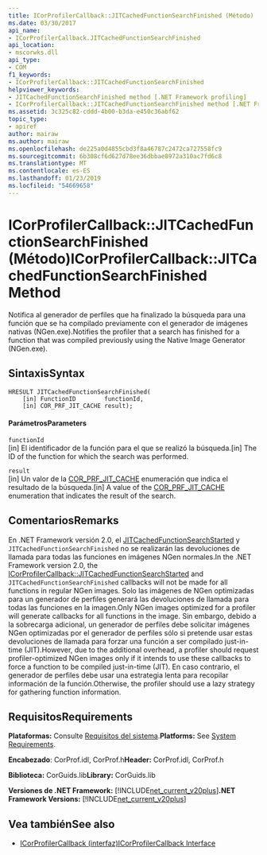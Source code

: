 ```yaml
---
title: ICorProfilerCallback::JITCachedFunctionSearchFinished (Método)
ms.date: 03/30/2017
api_name:
- ICorProfilerCallback.JITCachedFunctionSearchFinished
api_location:
- mscorwks.dll
api_type:
- COM
f1_keywords:
- ICorProfilerCallback::JITCachedFunctionSearchFinished
helpviewer_keywords:
- JITCachedFunctionSearchFinished method [.NET Framework profiling]
- ICorProfilerCallback::JITCachedFunctionSearchFinished method [.NET Framework profiling]
ms.assetid: 3c325c82-cddd-4b00-b3da-e450c36abf62
topic_type:
- apiref
author: mairaw
ms.author: mairaw
ms.openlocfilehash: de225a0d4855cbd3f8a46787c2472ca727558fc9
ms.sourcegitcommit: 6b308cf6d627d78ee36dbbae8972a310ac7fd6c8
ms.translationtype: MT
ms.contentlocale: es-ES
ms.lasthandoff: 01/23/2019
ms.locfileid: "54669658"
---
```

# <a name="icorprofilercallbackjitcachedfunctionsearchfinished-method"></a><span data-ttu-id="47bee-102">ICorProfilerCallback::JITCachedFunctionSearchFinished (Método)</span><span class="sxs-lookup"><span data-stu-id="47bee-102">ICorProfilerCallback::JITCachedFunctionSearchFinished Method</span></span>
<span data-ttu-id="47bee-103">Notifica al generador de perfiles que ha finalizado la búsqueda para una función que se ha compilado previamente con el generador de imágenes nativas (NGen.exe).</span><span class="sxs-lookup"><span data-stu-id="47bee-103">Notifies the profiler that a search has finished for a function that was compiled previously using the Native Image Generator (NGen.exe).</span></span>  
  
## <a name="syntax"></a><span data-ttu-id="47bee-104">Sintaxis</span><span class="sxs-lookup"><span data-stu-id="47bee-104">Syntax</span></span>  
  
```  
HRESULT JITCachedFunctionSearchFinished(  
    [in] FunctionID        functionId,  
    [in] COR_PRF_JIT_CACHE result);  
```  
  
#### <a name="parameters"></a><span data-ttu-id="47bee-105">Parámetros</span><span class="sxs-lookup"><span data-stu-id="47bee-105">Parameters</span></span>  
 `functionId`  
 <span data-ttu-id="47bee-106">[in] El identificador de la función para el que se realizó la búsqueda.</span><span class="sxs-lookup"><span data-stu-id="47bee-106">[in] The ID of the function for which the search was performed.</span></span>  
  
 `result`  
 <span data-ttu-id="47bee-107">[in] Un valor de la [COR_PRF_JIT_CACHE](../../../../docs/framework/unmanaged-api/profiling/cor-prf-jit-cache-enumeration.md) enumeración que indica el resultado de la búsqueda.</span><span class="sxs-lookup"><span data-stu-id="47bee-107">[in] A value of the [COR_PRF_JIT_CACHE](../../../../docs/framework/unmanaged-api/profiling/cor-prf-jit-cache-enumeration.md) enumeration that indicates the result of the search.</span></span>  
  
## <a name="remarks"></a><span data-ttu-id="47bee-108">Comentarios</span><span class="sxs-lookup"><span data-stu-id="47bee-108">Remarks</span></span>  
 <span data-ttu-id="47bee-109">En .NET Framework versión 2.0, el [JITCachedFunctionSearchStarted](../../../../docs/framework/unmanaged-api/profiling/icorprofilercallback-jitcachedfunctionsearchstarted-method.md) y `JITCachedFunctionSearchFinished` no se realizarán las devoluciones de llamada para todas las funciones en imágenes NGen normales.</span><span class="sxs-lookup"><span data-stu-id="47bee-109">In the .NET Framework version 2.0, the [ICorProfilerCallback::JITCachedFunctionSearchStarted](../../../../docs/framework/unmanaged-api/profiling/icorprofilercallback-jitcachedfunctionsearchstarted-method.md) and `JITCachedFunctionSearchFinished` callbacks will not be made for all functions in regular NGen images.</span></span> <span data-ttu-id="47bee-110">Solo las imágenes de NGen optimizadas para un generador de perfiles generará las devoluciones de llamada para todas las funciones en la imagen.</span><span class="sxs-lookup"><span data-stu-id="47bee-110">Only NGen images optimized for a profiler will generate callbacks for all functions in the image.</span></span> <span data-ttu-id="47bee-111">Sin embargo, debido a la sobrecarga adicional, un generador de perfiles debe solicitar imágenes NGen optimizadas por el generador de perfiles sólo si pretende usar estas devoluciones de llamada para forzar una función a ser compilado just-in-time (JIT).</span><span class="sxs-lookup"><span data-stu-id="47bee-111">However, due to the additional overhead, a profiler should request profiler-optimized NGen images only if it intends to use these callbacks to force a function to be compiled just-in-time (JIT).</span></span> <span data-ttu-id="47bee-112">En caso contrario, el generador de perfiles debe usar una estrategia lenta para recopilar información de la función.</span><span class="sxs-lookup"><span data-stu-id="47bee-112">Otherwise, the profiler should use a lazy strategy for gathering function information.</span></span>  
  
## <a name="requirements"></a><span data-ttu-id="47bee-113">Requisitos</span><span class="sxs-lookup"><span data-stu-id="47bee-113">Requirements</span></span>  
 <span data-ttu-id="47bee-114">**Plataformas:** Consulte [Requisitos del sistema](../../../../docs/framework/get-started/system-requirements.md).</span><span class="sxs-lookup"><span data-stu-id="47bee-114">**Platforms:** See [System Requirements](../../../../docs/framework/get-started/system-requirements.md).</span></span>  
  
 <span data-ttu-id="47bee-115">**Encabezado**: CorProf.idl, CorProf.h</span><span class="sxs-lookup"><span data-stu-id="47bee-115">**Header:** CorProf.idl, CorProf.h</span></span>  
  
 <span data-ttu-id="47bee-116">**Biblioteca:** CorGuids.lib</span><span class="sxs-lookup"><span data-stu-id="47bee-116">**Library:** CorGuids.lib</span></span>  
  
 <span data-ttu-id="47bee-117">**Versiones de .NET Framework:** [!INCLUDE[net_current_v20plus](../../../../includes/net-current-v20plus-md.md)]</span><span class="sxs-lookup"><span data-stu-id="47bee-117">**.NET Framework Versions:** [!INCLUDE[net_current_v20plus](../../../../includes/net-current-v20plus-md.md)]</span></span>  
  
## <a name="see-also"></a><span data-ttu-id="47bee-118">Vea también</span><span class="sxs-lookup"><span data-stu-id="47bee-118">See also</span></span>
- [<span data-ttu-id="47bee-119">ICorProfilerCallback (interfaz)</span><span class="sxs-lookup"><span data-stu-id="47bee-119">ICorProfilerCallback Interface</span></span>](../../../../docs/framework/unmanaged-api/profiling/icorprofilercallback-interface.md)
